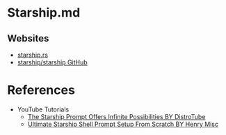 # Starship.md

## Websites

* [starship.rs](https://starship.rs/)
* [starship/starship GitHub](https://github.com/starship/starship)

# References

* YouTube Tutorials
  * [The Starship Prompt Offers Infinite Possibilities BY DistroTube](https://www.youtube.com/watch?v=ZbgulVriTPE)
  * [Ultimate Starship Shell Prompt Setup From Scratch BY Henry Misc](https://www.youtube.com/watch?v=v2S18Xf2PRo)
